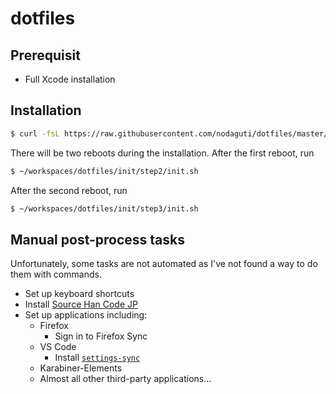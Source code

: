 # dotfiles

## Prerequisit

- Full Xcode installation

## Installation

```sh
$ curl -fsL https://raw.githubusercontent.com/nodaguti/dotfiles/master/bootstrap.sh | sh
```

There will be two reboots during the installation. After the first reboot, run

```sh
$ ~/workspaces/dotfiles/init/step2/init.sh
```

After the second reboot, run

```sh
$ ~/workspaces/dotfiles/init/step3/init.sh
```

## Manual post-process tasks

Unfortunately, some tasks are not automated as I've not found a way to do them with commands.

- Set up keyboard shortcuts
- Install [Source Han Code JP](https://github.com/adobe-fonts/source-han-code-jp/releases/latest)
- Set up applications including:
  - Firefox
    - Sign in to Firefox Sync
  - VS Code
    - Install [`settings-sync`](https://marketplace.visualstudio.com/items?itemName=Shan.code-settings-sync)
  - Karabiner-Elements
  - Almost all other third-party applications...
